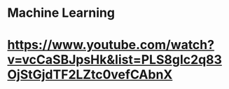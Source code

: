 # Machine Learning

# https://www.youtube.com/watch?v=vcCaSBJpsHk&list=PLS8gIc2q83OjStGjdTF2LZtc0vefCAbnX
